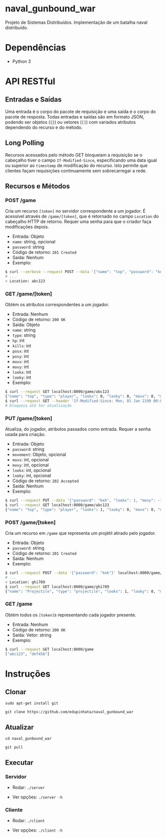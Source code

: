 # naval_gunbound_war

Projeto de Sistemas Distribuídos. Implementação de um batalha naval distribuído.

# Dependências

* Python 3

# API RESTful

## Entradas e Saídas

Uma entrada é o corpo do pacote de requisição e uma saída é o corpo do pacote
de resposta. Todas entradas e saídas são em formato JSON, podendo ser objetos
(`{}`) ou vetores (`[]`) com variados atributos dependendo do recurso e do
método.

## Long Polling

Recursos acessados pelo método GET bloqueiam a requisição se o cabeçalho tiver
o campo `If-Modified-Since`, especificando uma data igual ou superior ao
`timestamp` de modificação do recurso. Isto permite que clientes façam
requisições continuamente sem sobrecarregar a rede.

## Recursos e Métodos

### POST /game

Cria um recurso `[token]` no servidor correspondente a um jogador. É acessível
através de `/game/[token]`, que é retornado no campo `Location` do cabeçalho
HTTP de retorno. Requer uma senha para que o criador faça modificações depois.

* Entrada: Objeto
 * `name`: string, opcional
 * `password`: string
* Código de retorno: `201 Created`
* Saída: Nenhum
* Exemplo:

```sh
$ curl --verbose --request POST --data '{"name": "top", "password": "kek"}' localhost:8000/game
# ...
< Location: abc123
```

### GET /game/[token]

Obtém os atributos correspondentes a um jogador.

* Entrada: Nenhum
* Código de retorno: `200 OK`
* Saída: Objeto
 * `name`: string
 * `type`: string
 * `hp`: int
 * `kills`: int
 * `posx`: int
 * `posy`: int
 * `movx`: int
 * `movy`: int
 * `lookx`: int
 * `looky`: int
* Exemplo:

```sh
$ curl --request GET localhost:8000/game/abc123
{"name": "top", "type": "player", "lookx": 0, "looky": 0, "movx": 0, "movy": 0, "posx": 0, "posy": 0, "hp": 10, "kills": 0}
$ curl --request GET --header 'If-Modified-Since: Mon, 01 Jan 2199 00:00:00 GMT' localhost:8000/game/abc123
# bloqueia até ter atualização
```

### PUT /game/[token]

Atualiza, do jogador, atributos passados como entrada. Requer a senha usada
para criação.

* Entrada: Objeto
 * `password`: string
 * `movement`: Objeto, opcional
 * `movx`: int, opcional
 * `movy`: int, opcional
 * `lookx`: int, opcional
 * `looky`: int, opcional
* Código de retorno: `202 Accepted`
* Saída: Nenhum
* Exemplo:

```sh
$ curl --request PUT --data '{"password": "kek", "lookx": 1, "movy": -1}' localhost:8000/game/abc123
$ curl --request GET localhost:8000/game/abc123
{"name": "top", "type": "player", "lookx": 1, "looky": 0, "movx": 0, "movy": -1, "posx": 0, "posy": 0, "hp": 10, "kills": 0}
```

### POST /game/[token]

Cria um recurso em `/game` que representa um projétil atirado pelo jogador.

* Entrada: Objeto
 * `password`: string
* Código de retorno: `201 Created`
* Saída: Nenhum
* Exemplo:

```sh
$ curl --request POST --data '{"password": "kek"}' localhost:8000/game/abc123
# ...
< Location: ghi789
$ curl --request GET localhost:8000/game/ghi789
{"name": "Projectile", "type": "projectile", "lookx": 1, "looky": 0, "movx": 1, "movy": 0, "posx": 1, "posy": 0, "hp": 1, "kills": 0}
```

### GET /game

Obtém todos os `[token]`s representando cada jogador presente.

* Entrada: Nenhum
* Código de retorno: `200 OK`
* Saída: Vetor: string
* Exemplo:

```sh
$ curl --request GET localhost:8000/game
["abc123", "def456"]
```

# Instruções

## Clonar

`sudo apt-get install git`

`git clone https://github.com/edupinhata/naval_gunbound_war`

## Atualizar

`cd naval_gunbound_war`

`git pull`

## Executar

### Servidor

* Rodar: `./server`

* Ver opções: `./server -h`

### Cliente

* Rodar: `./client`

* Ver opções: `./client -h`

